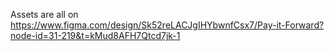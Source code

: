 Assets are all on https://www.figma.com/design/Sk52reLACJgIHYbwnfCsx7/Pay-it-Forward?node-id=31-219&t=kMud8AFH7Qtcd7jk-1